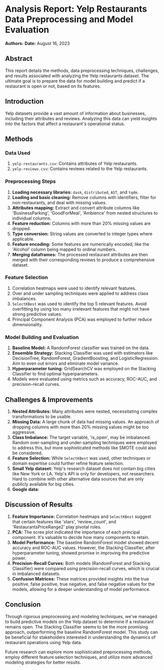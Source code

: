 # Analysis Report: Yelp Restaurants Data Preprocessing and Model Evaluation

**Authors:**
**Date:** August 16, 2023

## Abstract
This report details the methods, data preprocessing techniques, challenges, and results associated with analyzing the Yelp restaurants dataset. The ultimate goal is to prepare the data for model building and predict if a restaurant is open or not, based on its features.

## Introduction
Yelp datasets provide a vast amount of information about businesses, including their attributes and reviews. Analyzing this data can yield insights into the factors that affect a restaurant's operational status.

## Methods

### Data Used
1. `yelp-restaurants.csv`: Contains attributes of Yelp restaurants.
2. `yelp-reviews.csv`: Contains reviews related to the Yelp restaurants.

### Preprocessing Steps
1. **Loading necessary libraries:** `dask`, `distributed`, `AST`, and `tqdm`.
2. **Loading and basic cleaning:** Remove columns with identifiers, filter for non-restaurants, and deal with missing values.
3. **Attributes mapping:** Extract and convert attribute columns like 'BusinessParking', 'GoodForMeal', 'Ambience' from nested structures to individual columns.
4. **Feature reduction:** Columns with more than 20% missing values are dropped.
5. **Type conversion:** String values are converted to integer types where applicable.
6. **Feature encoding:** Some features are numerically encoded, like the 'Alcohol' column being mapped to ordinal numbers.
7. **Merging dataframes:** The processed restaurant attributes are then merged with their corresponding reviews to produce a comprehensive dataset.

### Feature Selection
1. Correlation heatmaps were used to identify relevant features.
2. Over and under sampling techniques were applied to address class imbalances.
3. `SelectKBest` was used to identify the top 5 relevant features. Avoid overfitting by using too many irrelevant features that might not have strong predictive values.
4. Principal Component Analysis (PCA) was employed to further reduce dimensionality.

### Model Building and Evaluation
1. **Baseline Model:** A RandomForest classifier was trained on the data.
2. **Ensemble Strategy:** Stacking Classifier was used with estimators like DecisionTree, RandomForest, GradientBoosting, and LogisticRegression. Aim to even out errors and eliminate model variance.
3. **Hyperparameter tuning:** GridSearchCV was employed on the Stacking Classifier to find optimal hyperparameters.
4. Models were evaluated using metrics such as accuracy, ROC-AUC, and precision-recall curves.

## Challenges & Improvements

1. **Nested Attributes:** Many attributes were nested, necessitating complex transformations to be usable.
2. **Missing Data:** A large chunk of data had missing values. An approach of dropping columns with more than 20% missing values might be too aggressive.
3. **Class Imbalance:** The target variable, 'is_open', may be imbalanced. Random over-sampling and under-sampling techniques were employed to address this, but more sophisticated methods like SMOTE could also be considered.
4. **Feature Selection:** While `SelectKBest` was used, other techniques or domain expertise could further refine feature selection.
5. **Small Yelp dataset:** Yelp's research dataset does not contain big cities like New York or LA. Yelp's API is only for developers, not researchers. Hard to combine with other alternative data sources that are only publicly available for big cities.
6. **Google data:**

## Discussion of Results

1. **Feature Importance:** Correlation heatmaps and `SelectKBest` suggest that certain features like 'stars', 'review_count', and 'RestaurantsPriceRange2' play pivotal roles.
2. **PCA:** The scree plot indicated the importance of each principal component. It's valuable to decide how many components to retain.
3. **Model Performance:** The baseline RandomForest model showed decent accuracy and ROC-AUC values. However, the Stacking Classifier, after hyperparameter tuning, showed promise in improving the predictive power.
4. **Precision-Recall Curves:** Both models (RandomForest and Stacking Classifier) were compared using precision-recall curves, which is crucial in imbalanced datasets.
5. **Confusion Matrices:** These matrices provided insights into the true positive, false positive, true negative, and false negative values for the models, allowing for a deeper understanding of model performance.

## Conclusion
Through rigorous preprocessing and modeling techniques, we've managed to build predictive models on the Yelp dataset to determine if a restaurant remains open. The Stacking Classifier seems to be the more promising approach, outperforming the baseline RandomForest model. This study can be beneficial for stakeholders interested in understanding the dynamics of restaurant operations using Yelp data.

Future research can explore more sophisticated preprocessing methods, employ different feature selection techniques, and utilize more advanced modeling strategies for better results.
